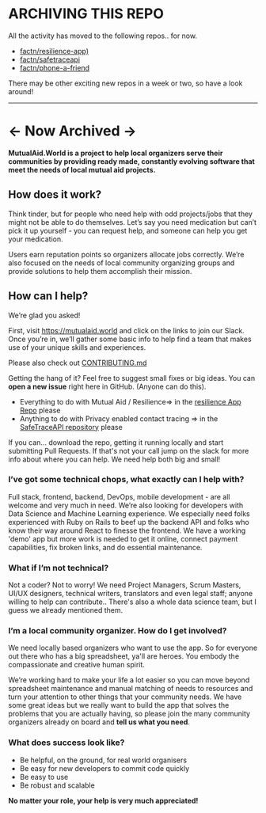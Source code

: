 # ARCHIVING THIS REPO

All the activity has moved to the following repos.. for now.
- [factn/resilience-app)](https://github.com/factn/resilience-app)
- [factn/safetraceapi](https://github.com/factn/safetraceapi)
- [factn/phone-a-friend](https://github.com/factn/phone-a-friend)

There may be other exciting new repos in a week or two, so have a look around! 

---------------

# <- Now Archived ->

**MutualAid.World is a project to help local organizers serve their communities by providing ready made, constantly evolving software that meet the needs of local mutual aid projects.**

## How does it work?
Think tinder, but for people who need help with odd projects/jobs that they might not be able to do themselves. Let’s say you need medication but can’t pick it up yourself - you can request help, and someone can help you get your medication. 

Users earn reputation points so organizers allocate jobs correctly. We’re also focused on the needs of local community organizing groups and provide solutions to help them accomplish their mission.

## How can I help?

We’re glad you asked!

First, visit https://mutualaid.world and click on the links to join our Slack. Once you’re in, we’ll gather some basic info to help find a team that makes use of your unique skills and experiences.

Please also check out [CONTRIBUTING.md](/CONTRIBUTING.md) 

Getting the hang of it? Feel free to suggest small fixes or big ideas. You can **open a new issue** right here in GitHub. (Anyone can do this).
  
  - Everything to do with Mutual Aid / Resilience=> in the [resilience App Repo](https://github.com/factn/resilience-app) please
  - Anything to do with Privacy enabled contact tracing  => in the [SafeTraceAPI repository](https://github.com/factn/SafeTraceAPI) please

If you can... download the repo, getting it running locally and start submitting Pull Requests. If that's not your call jump on the slack for more info about where you can help. We need help both big and small!


### I’ve got some technical chops, what exactly can I help with?

Full stack, frontend, backend, DevOps, mobile development - are all welcome and very much in need. We’re also looking for developers with Data Science and Machine Learning experience. We especially need folks experienced with Ruby on Rails to beef up the backend API and folks who know their way around React to finesse the frontend. We have a working 'demo' app but more work is needed to get it online, connect payment capabilities, fix broken links, and do essential maintenance.

### What if I’m not technical?

Not a coder? Not to worry! We need Project Managers, Scrum Masters, UI/UX designers, technical writers, translators and even legal staff; anyone willing to help can contribute.. There's also a whole data science team, but I guess we already mentioned them.

### I’m a local community organizer. How do I get involved?

We need locally based organizers who want to use the app. So for everyone out there who has a big spreadsheet, ya'll are heroes. You embody the compassionate and creative human spirit. 

We’re working hard to make your life a lot easier so you can move beyond spreadsheet maintenance and manual matching of needs to resources and turn your attention to other things that your community needs. We have some great ideas but we really want to build the app that solves the problems that you are actually having, so please join the many community organizers already on board and **tell us what you need**.


### What does success look like?
- Be helpful, on the ground, for real world organisers
- Be easy for new developers to commit code quickly
- Be easy to use
- Be robust and scalable

**No matter your role, your help is very much appreciated!**



